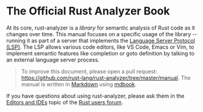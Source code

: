 # The Official Rust Analyzer Book

At its core, rust-analyzer is a *library* for semantic analysis of Rust code as it changes over time.
This manual focuses on a specific usage of the library -- running it as part of a server that implements the
[Language Server Protocol (LSP)](https://microsoft.github.io/language-server-protocol/).
The LSP allows various code editors, like VS Code, Emacs or Vim, to implement semantic features like completion or goto definition by talking to an external language server process.

> To improve this document, please open a pull request: <https://github.com/rust-lang/rust-analyzer/tree/master/manual>. The manual is written in [Markdown](https://commonmark.org/help/) using [mdbook](https://rust-lang.github.io/mdBook/).

If you have questions about using rust-analyzer, please ask them in the [Editors and IDEs](https://users.rust-lang.org/c/ide/14) topic of the [Rust users forum](https://users.rust-lang.org/).
